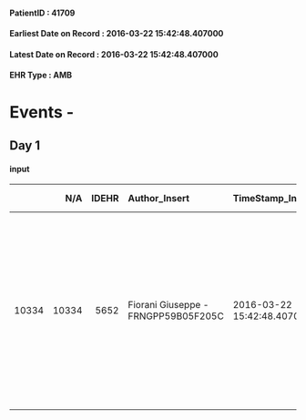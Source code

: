 
#### PatientID : 41709
#### Earliest Date on Record : 2016-03-22 15:42:48.407000
#### Latest Date on Record : 2016-03-22 15:42:48.407000
#### EHR Type : AMB

# Events - 

## Day 1

#### input
|       |    N/A |   IDEHR | Author_Insert                       | TimeStamp_Insert           | EHRType   |   PatientID |   IDDigitalSignDocument | persone_vicine   |   Unnamed: 0_x.1 |   IDANAMNESI_SOCIALE | Patient   | FamigliaAltro   | Paziente_T   | FamigliaAltro_T   |   Non_Rilevabile_x.1 | Note_Non_Rilevabile_x.1   | opt_Problemi   | Note_I                                                                                                                                                                                                                                                                  | ds_note_timori                                                                                                                                                                            | chk_contr_sintomi   | chk_competenza                                 | opt_paziente_a   | opt_famiglia_a   | opt_adeguatezza   | opt_paziente_solo   | ds_note_con                                                                                                   | opt_presente_assente   | Presenza_minori   | Caregiver_principale                                                                                 | opt_capacita     | opt_necessario   | opt_presente   | opt_risorse_ec   | opt_paziente_psi   | opt_Ins_vol   | opt_paziente_ad   | opt_caregiver_ad   | opt_esenzione   | opt_inv_civile   | Needs     | Domestic partnership   | Fragility   | opt_disponibilita_f   | opt_indennita_acc   | opt_legge   | opt_famiglia_psi   | opt_disponibilit_paz   |
|------:|-------:|--------:|:------------------------------------|:---------------------------|:----------|------------:|------------------------:|:-----------------|-----------------:|---------------------:|:----------|:----------------|:-------------|:------------------|---------------------:|:--------------------------|:---------------|:------------------------------------------------------------------------------------------------------------------------------------------------------------------------------------------------------------------------------------------------------------------------|:------------------------------------------------------------------------------------------------------------------------------------------------------------------------------------------|:--------------------|:-----------------------------------------------|:-----------------|:-----------------|:------------------|:--------------------|:--------------------------------------------------------------------------------------------------------------|:-----------------------|:------------------|:-----------------------------------------------------------------------------------------------------|:-----------------|:-----------------|:---------------|:-----------------|:-------------------|:--------------|:------------------|:-------------------|:----------------|:-----------------|:----------|:-----------------------|:------------|:----------------------|:--------------------|:------------|:-------------------|:-----------------------|
| 10334 |  10334 |    5652 | Fiorani Giuseppe - FRNGPP59B05F205C | 2016-03-22 15:42:48.407000 | AMB       |       41709 |                  311273 | N/A              |             2889 |                 1864 | No#0      | Si#1            | No#0         | Si#1              |                    0 | NR                        | No#0           | Il pz non √® stato reso edotto della diagnosi oncologica e della sua estensione.La moglie e la figlia sono state informate della progressione e dell'aggravamento occorso negli ultimi giorni,soprattutto in seguito ad un ictus che ha dato luogo ad afasia espressiva | La figlia √® preoccupata per il livello di competenza del caregiver.E' possibile che possa essere richiesto un trasferimento all'hospice,in presenza di sintomi pi√π importanti e marcati | controllo sintomi#0 | competenza/capacit√† assistenziale caregiver#0 | Indefinite#2     | Congruenti#1     | Si#1              | No#0                | Vive con la moglie Ortensia di aa 76.La figlia unica Lodiana,di aa 53,abita nelle vicinanze ed √® di supporto | Presente#1             | No#0              | La moglie per la gestione dell'assistenza ;la figlia per gli aspetti correlati alla salute del pap√† | Incrementabile#1 | No#0             | No#0           | Adeguate#1       | No#0               | No#0          | Totale#2          | Totale#2           | No#0            | No#0             | Clinici#0 | Coniuge/Convivente#0   | nessuna#0   | Da verificare#2       | No#0                | No#0        | No#0               | Da verificare#2        |


